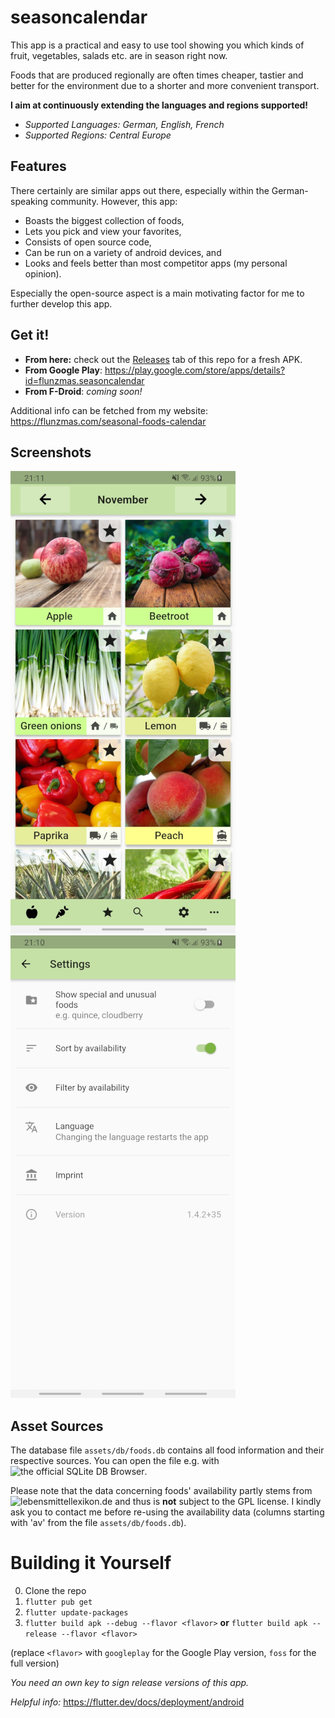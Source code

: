 # seasoncalendar

This app is a practical and easy to use tool showing you which kinds of fruit, vegetables, salads etc. are in season right now.

Foods that are produced regionally are often times cheaper, tastier and better for the environment due to a shorter and more convenient transport.

**I aim at continuously extending the languages and regions supported!**

- _Supported Languages: German, English, French_
- _Supported Regions: Central Europe_

## Features

There certainly are similar apps out there, especially within the German-speaking community. However, this app:

- Boasts the biggest collection of foods,
- Lets you pick and view your favorites,
- Consists of open source code,
- Can be run on a variety of android devices, and
- Looks and feels better than most competitor apps (my personal opinion).

Especially the open-source aspect is a main motivating factor for me to further develop this app.

## Get it!

- **From here:** check out the [Releases](https://github.com/Flunzmas/seasoncalendar/releases) tab of this repo for a fresh APK.
- **From Google Play**: https://play.google.com/store/apps/details?id=flunzmas.seasoncalendar
- **From F-Droid**: *coming soon!*

Additional info can be fetched from my website: https://flunzmas.com/seasonal-foods-calendar

## Screenshots

![scr1](assets/screenshots/scr1.jpg) ![scr2](assets/screenshots/scr2.jpg)

## Asset Sources

The database file `assets/db/foods.db` contains all food information and their respective sources. You can open the file e.g. with ![the official SQLite DB Browser](https://sqlitebrowser.org/).

Please note that the data concerning foods' availability partly stems from ![lebensmittellexikon.de](https://lebensmittellexikon.de/) and thus is __not__ subject to the GPL license. I kindly ask you to contact me before re-using the availability data (columns starting with 'av' from the file `assets/db/foods.db`).

# Building it Yourself

0. Clone the repo
1. `flutter pub get`
2. `flutter update-packages`
3. `flutter build apk --debug --flavor <flavor>` **or** `flutter build apk --release --flavor <flavor>`

(replace `<flavor>` with `googleplay` for the Google Play version, `foss` for the full version) 

_You need an own key to sign release versions of this app._

_Helpful info:_ https://flutter.dev/docs/deployment/android

